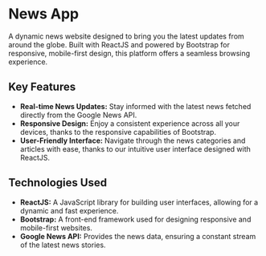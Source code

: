 # News App 
A dynamic news website designed to bring you the latest updates from around the globe. Built with ReactJS and powered by Bootstrap for responsive, mobile-first design, this platform offers a seamless browsing experience.

## Key Features

- **Real-time News Updates:** Stay informed with the latest news fetched directly from the Google News API.
- **Responsive Design:** Enjoy a consistent experience across all your devices, thanks to the responsive capabilities of Bootstrap.
- **User-Friendly Interface:** Navigate through the news categories and articles with ease, thanks to our intuitive user interface designed with ReactJS.

## Technologies Used

- **ReactJS:** A JavaScript library for building user interfaces, allowing for a dynamic and fast experience.
- **Bootstrap:** A front-end framework used for designing responsive and mobile-first websites.
- **Google News API:** Provides the news data, ensuring a constant stream of the latest news stories.

